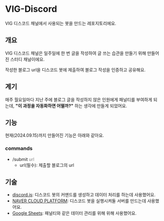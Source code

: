 # VIG-Discord

VIG 디스코드 채널에서 사용되는 봇을 만드는 레포지토리에요.

## 개요

VIG 디스코드 채널은 일주일에 한 번 글을 작성하여 글 쓰는 습관을 만들기 위해 만들어진 스터디 채널이에요.

작성한 블로그 url을 디스코드 봇에 제출하여 블로그 작성을 인증하고 공유해요.

## 계기

매주 월요일마다 지난 주에 블로그 글을 작성하지 않은 인원에게 패널티를 부여하게 되는데, **"이 과정을 자동화하면 어떨까?"** 하는 생각에 만들게 되었어요.

## 기능

현재(2024.09.15)까지 만들어진 기능은 아래와 같아요.

### commands

- /submit <span style="color:grey;">url</span>
  - url(필수): 제출할 블로그의 url

## 기술

- [discord.js](https://discord.js.org/): 디스코드 봇의 커맨드를 생성하고 데이터 처리를 하는데 사용했어요.
- [NAVER CLOUD PLATFORM](https://www.ncloud.com/): 디스코드 봇을 실행시켜둘 서버를 만드는데 사용했어요.
- [Google Sheets](https://developers.google.com/sheets/api/guides/concepts?hl=ko): 패널티와 같은 데이터 관리를 위해 위해 사용했어요.
